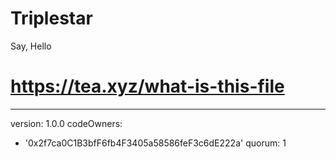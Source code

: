 # Triplestar
Say, Hello
# https://tea.xyz/what-is-this-file
---
version: 1.0.0
codeOwners:
  - '0x2f7ca0C1B3bfF6fb4F3405a58586feF3c6dE222a'
quorum: 1
